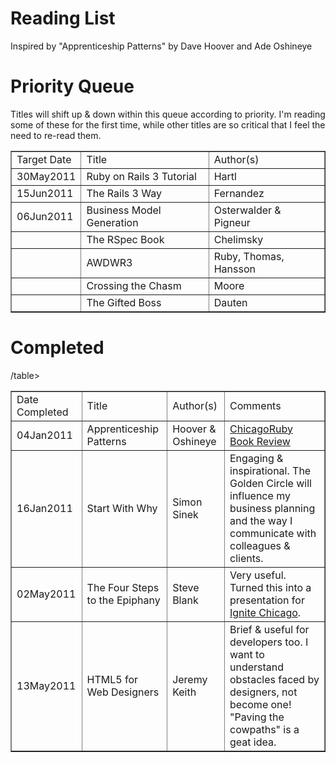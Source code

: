 Reading List
==

Inspired by "Apprenticeship Patterns" by Dave Hoover and Ade Oshineye


Priority Queue
==

Titles will shift up & down within this queue according to priority. I'm reading some of these for the first time, while other titles are so critical that I feel the need to re-read them.

<table border = "1">
	<tr>
		<td>Target Date</td>
		<td>Title</td>
		<td>Author(s)</td>
	</tr>
	<tr>
		<td>30May2011</td>
		<td>Ruby on Rails 3 Tutorial</td>
		<td>Hartl</td>
	</tr>
	<tr>
		<td>15Jun2011</td>
		<td>The Rails 3 Way</td>
		<td>Fernandez</td>
	</tr>
	<tr>
		<td>06Jun2011</td>
		<td>Business Model Generation</td>
		<td>Osterwalder & Pigneur</td>
	</tr>
	<tr>
		<td>&nbsp;</td>
		<td>The RSpec Book</td>
		<td>Chelimsky</td>
	</tr>
	<tr>
		<td>&nbsp;</td>
		<td>AWDWR3</td>
		<td>Ruby, Thomas, Hansson</td>
	</tr>
	<tr>
		<td>&nbsp;</td>
		<td>Crossing the Chasm</td>
		<td>Moore</td>
	</tr>
	<tr>
		<td>&nbsp;</td>
		<td>The Gifted Boss</td>
		<td>Dauten</td>
	</tr>
</table>





Completed
==

<table border = "1">
	<tr>
		<td>Date Completed</td>
		<td>Title</td>
		<td>Author(s)</td>		
		<td>Comments</td>
	</tr>
	<tr>
		<td>04Jan2011</td>
		<td>Apprenticeship Patterns</td>
		<td>Hoover & Oshineye</td>
		<td><a href="http://chicagoruby.org/book-reviews/2011/01/04/apprenticeship-patterns/">ChicagoRuby Book Review</a></td>
	</tr>
	<tr>
		<td>16Jan2011</td>
		<td>Start With Why</td>
		<td>Simon Sinek</td>
		<td>Engaging & inspirational. The Golden Circle will influence my business planning and the way I communicate with colleagues & clients.</td>
	</tr>
	<tr>
		<td>02May2011</td>
		<td>The Four Steps to the Epiphany</td>
		<td>Steve Blank</td>
		<td>Very useful. Turned this into a presentation for <a href="http://www.wisdomgroup.com/blog/four_steps_five_minutes/">Ignite Chicago</a>.</td>
	</tr>
	<tr>
		<td>13May2011</td>
		<td>HTML5 for Web Designers</td>
		<td>Jeremy Keith</td>
		<td>Brief & useful for developers too. I want to understand obstacles faced by designers, not become one! "Paving the cowpaths" is a geat idea.</td>
  </tr>
/table>


